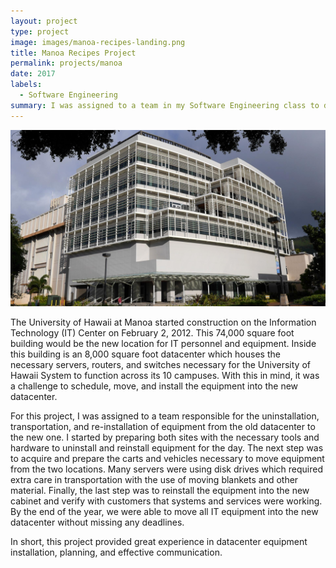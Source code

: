 ```yaml
---
layout: project
type: project
image: images/manoa-recipes-landing.png
title: Manoa Recipes Project
permalink: projects/manoa
date: 2017
labels:
  - Software Engineering
summary: I was assigned to a team in my Software Engineering class to develop a Meteor application. We decided to create a recipe application to be used by Manoa students and the public.
---
```


<div class="ui modal">
  <div class="image content">
    <div class="ui fluid image">
      <img src="../images/uhm_itc.jpg">
    </div>
  </div>
</div>


The University of Hawaii at Manoa started construction on the Information Technology (IT) Center on February 2, 2012. This 74,000 square foot building would be the new location for IT personnel and equipment. Inside this building is an 8,000 square foot datacenter which houses the necessary servers, routers, and switches necessary for the University of Hawaii System to function across its 10 campuses. With this in mind, it was a challenge to schedule, move, and install the equipment into the new datacenter.

For this project, I was assigned to a team responsible for the uninstallation, transportation, and re-installation of equipment from the old datacenter to the new one. I started by preparing both sites with the necessary tools and hardware to uninstall and reinstall equipment for the day. The next step was to acquire and prepare the carts and vehicles necessary to move equipment from the two locations. Many servers were using disk drives which required extra care in transportation with the use of moving blankets and other material. Finally, the last step was to reinstall the equipment into the new cabinet and verify with customers that systems and services were working. By the end of the year, we were able to move all IT equipment into the new datacenter without missing any deadlines.

In short, this project provided great experience in datacenter equipment installation, planning, and effective communication.

<script>
$('.ui.modal')
  .modal('show')
;
</script>